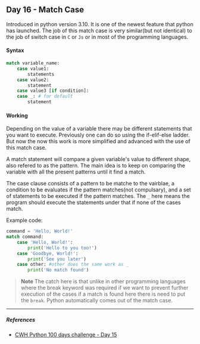 ## Day 16 - Match Case

Introduced in python version 3.10. It is one of the newest feature that python has launched. The job of this match case is very similar(but not identical) to the job of switch case in `C` or `Js` or in most of the programming languages. 

#### Syntax

```python
match variable_name:
    case value1:
        statements
    case value2:
        statement
    case value3 [if condition]:
    case _: # for default
        statement
```

#### Working

Depending on the value of a variable there may be different statements that you want to execute. Previously one can do so using the if-elif-else ladder. But now the now this work is more simplified and advanced with the use of this match case.

A match statement will compare a given variable's value to different shape, also refered to as the pattern. The main idea is to keep on comparing the variable with all the present patterns until it find a match.

The case clause consists of a pattern to be matche to the vairblae, a condition to be evaluates if the pattern matches(not compulsary), and a set of statements to be executed if the pattern matches. The `_` here means the program should execute the statements under that if none of the cases match.

Example code:
```python
command = 'Hello, World!'
match command:
    case 'Hello, World!':
        print('Hello to you too!')
    case 'Goodbye, World!':
        print('See you later')
    case other: #other does the same work as _
        print('No match found')
```

>**Note**
>The catch here is that unlike in other programming languages where the break keyword was required if we want to prevent further execution of the cases if a match is found here there is need to put the `break`. Python automatically comes out of the match case.
---

##### References

- [CWH Python 100 days challenge - Day 15](https://youtu.be/bthQCK1QAmQ)
